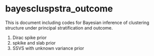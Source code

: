 # bayescluspstra_outcome
This is document including codes for Bayesian inference of clustering structure under principal stratification and outcome. 
1. Dirac spike prior
2. spkike and slab prior
3. SSVS with unknown variance prior
